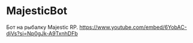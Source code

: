 # MajesticBot
Бот на рыбалку Majestic RP.
https://www.youtube.com/embed/6YobAC-djVs?si=Np0gJk-A9TxnhDFb
